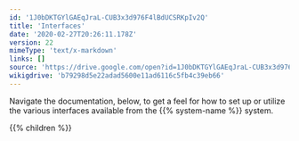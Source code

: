 ```yaml
---
id: '1J0bDKTGYlGAEqJraL-CUB3x3d976F4lBdUCSRKpIv2Q'
title: 'Interfaces'
date: '2020-02-27T20:26:11.178Z'
version: 22
mimeType: 'text/x-markdown'
links: []
source: 'https://drive.google.com/open?id=1J0bDKTGYlGAEqJraL-CUB3x3d976F4lBdUCSRKpIv2Q'
wikigdrive: 'b79298d5e22adad5600e11ad6116c5fb4c39eb66'
---
```





Navigate the documentation, below, to get a feel for how to set up or utilize the various interfaces available from the {{% system-name %}} system.



{{% children %}}





